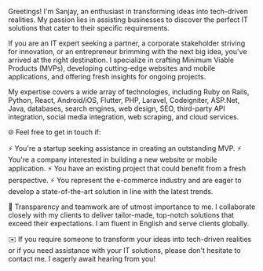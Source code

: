 Greetings! I'm Sanjay, an enthusiast in transforming ideas into tech-driven realities. My passion lies in assisting businesses to discover the perfect IT solutions that cater to their specific requirements.

If you are an IT expert seeking a partner, a corporate stakeholder striving for innovation, or an entrepreneur brimming with the next big idea, you've arrived at the right destination. I specialize in crafting Minimum Viable Products (MVPs), developing cutting-edge websites and mobile applications, and offering fresh insights for ongoing projects. 

My expertise covers a wide array of technologies, including Ruby on Rails, Python, React, Android/iOS, Flutter, PHP, Laravel, Codeigniter, ASP.Net, Java, databases, search engines, web design, SEO, third-party API integration, social media integration, web scraping, and cloud services.

🌐 Feel free to get in touch if:

⚡ You're a startup seeking assistance in creating an outstanding MVP.
⚡ You're a company interested in building a new website or mobile application.
⚡ You have an existing project that could benefit from a fresh perspective.
⚡ You represent the e-commerce industry and are eager to develop a state-of-the-art solution in line with the latest trends.

🤝 Transparency and teamwork are of utmost importance to me. I collaborate closely with my clients to deliver tailor-made, top-notch solutions that exceed their expectations. I am fluent in English and serve clients globally.

✉️ If you require someone to transform your ideas into tech-driven realities or if you need assistance with your IT solutions, please don't hesitate to contact me. I eagerly await hearing from you!
